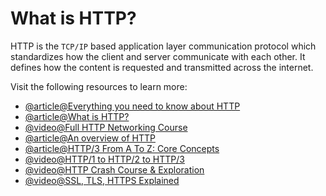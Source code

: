 # What is HTTP?

HTTP is the `TCP/IP` based application layer communication protocol which standardizes how the client and server communicate with each other. It defines how the content is requested and transmitted across the internet.

Visit the following resources to learn more:

- [@article@Everything you need to know about HTTP](https://cs.fyi/guide/http-in-depth)
- [@article@What is HTTP?](https://www.cloudflare.com/en-gb/learning/ddos/glossary/hypertext-transfer-protocol-http/)
- [@video@Full HTTP Networking Course](https://www.youtube.com/watch?v=2JYT5f2isg4)
- [@article@An overview of HTTP](https://developer.mozilla.org/en-US/docs/Web/HTTP/Overview)
- [@article@HTTP/3 From A To Z: Core Concepts](https://www.smashingmagazine.com/2021/08/http3-core-concepts-part1/)
- [@video@HTTP/1 to HTTP/2 to HTTP/3](https://www.youtube.com/watch?v=a-sBfyiXysI)
- [@video@HTTP Crash Course & Exploration](https://www.youtube.com/watch?v=iYM2zFP3Zn0)
- [@video@SSL, TLS, HTTPS Explained](https://www.youtube.com/watch?v=j9QmMEWmcfo)
